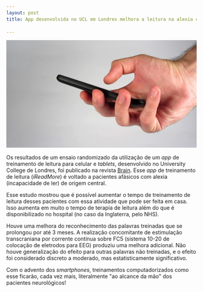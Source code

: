 ```yaml
---
layout: post
title: App desenvolvida no UCL em Londres melhora a leitura na alexia central

---
```

![](/images/cellphonehand.jpg)


Os resultados de um ensaio randomizado da utilização de um _app_ de treinamento de leitura para celular e _tablets_, desenvolvido no University College de Londres, foi publicado na revista [Brain](https://academic.oup.com/brain/article/141/7/2127/5035882). Esse _app_ de  treinamento de leitura (_iReadMore_) é voltado a pacientes afásicos com alexia (incapacidade de ler) de origem central.
 
Esse estudo mostrou que é possível aumentar o tempo de treinamento de leitura desses pacientes com essa atividade que pode ser feita em casa. Isso aumenta em muito o tempo de terapia de leitura além do que é disponibilizado no hospital (no caso da Inglaterra, pelo NHS).

Houve uma melhora do reconhecimento das palavras treinadas que se prolongou por até 3 meses. A realização concomitante  de estimulação transcraniana por corrente contínua sobre FC5 (sistema 10-20 de colocação de eletrodos para EEG) produziu uma melhora adicional. Não houve generalização do efeito para outras palavras não treinadas, e o efeito foi considerado discreto a moderado, mas estatisticamente significativo.

Com o advento dos _smartphones_, treinamentos computadorizados como esse ficarão, cada vez mais,  literalmente "ao alcance da mão" dos pacientes neurológicos!
